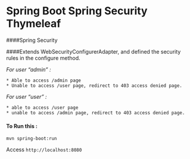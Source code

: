 # Spring Boot Spring Security Thymeleaf

####Spring Security

####Extends WebSecurityConfigurerAdapter, and defined the security rules in the configure method.

_*For user “admin” :*_

    * Able to access /admin page
    * Unable to access /user page, redirect to 403 access denied page.

_*For user “user” :*_

    * able to access /user page
    * unable to access /admin page, redirect to 403 access denied page.


#### To Run this :
`mvn spring-boot:run`

Access `http://localhost:8080`